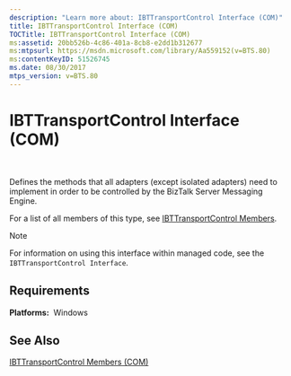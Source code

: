 ```yaml
---
description: "Learn more about: IBTTransportControl Interface (COM)"
title: IBTTransportControl Interface (COM)
TOCTitle: IBTTransportControl Interface (COM)
ms:assetid: 20bb526b-4c86-401a-8cb8-e2dd1b312677
ms:mtpsurl: https://msdn.microsoft.com/library/Aa559152(v=BTS.80)
ms:contentKeyID: 51526745
ms.date: 08/30/2017
mtps_version: v=BTS.80
---
```


# IBTTransportControl Interface (COM)

 

Defines the methods that all adapters (except isolated adapters) need to implement in order to be controlled by the BizTalk Server Messaging Engine.

For a list of all members of this type, see [IBTTransportControl Members](ibttransportcontrol-members-com.md).


> [!NOTE]
> <P>For information on using this interface within managed code, see the <CODE>IBTTransportControl Interface</CODE>.</P>



## Requirements

**Platforms:**  Windows

## See Also

[IBTTransportControl Members (COM)](ibttransportcontrol-members-com.md)

